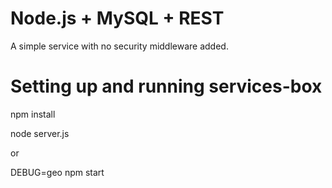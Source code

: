 # Node.js + MySQL + REST #

A simple service with no security middleware added.


# Setting up and running services-box #

npm install

node server.js

or

DEBUG=geo npm start

